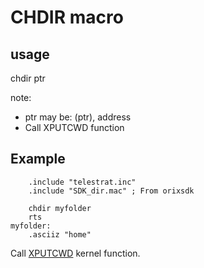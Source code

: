 # CHDIR macro

## usage

chdir ptr

note:

* ptr may be: (ptr), address
* Call XPUTCWD function

## Example

```ca65
    .include "telestrat.inc"
    .include "SDK_dir.mac" ; From orixsdk

    chdir myfolder
    rts
myfolder:
    .asciiz "home"
```

Call [XPUTCWD](../../../kernel/primitives/XPUTCWD/) kernel function.
